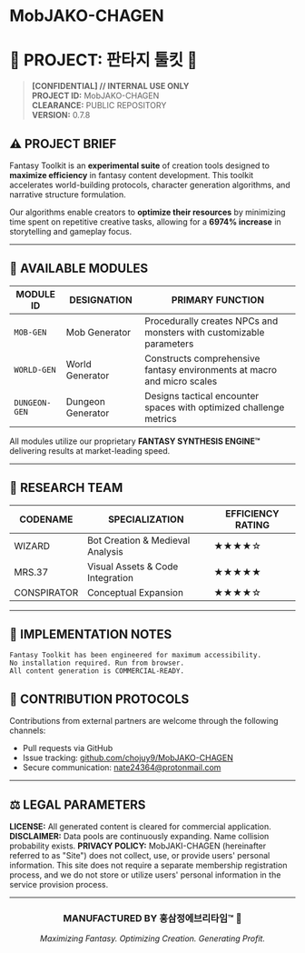 # MobJAKO-CHAGEN
# 🔮 PROJECT: 판타지 툴킷 🔮

> **[CONFIDENTIAL] // INTERNAL USE ONLY**  
> **PROJECT ID:** MobJAKO-CHAGEN  
> **CLEARANCE:** PUBLIC REPOSITORY  
> **VERSION:** 0.7.8

## ⚠️ PROJECT BRIEF

Fantasy Toolkit is an **experimental suite** of creation tools designed to **maximize efficiency** in fantasy content development. This toolkit accelerates world-building protocols, character generation algorithms, and narrative structure formulation.

Our algorithms enable creators to **optimize their resources** by minimizing time spent on repetitive creative tasks, allowing for a **6974% increase** in storytelling and gameplay focus.

---

## 🧪 AVAILABLE MODULES

| MODULE ID | DESIGNATION | PRIMARY FUNCTION |
|-----------|-------------|------------------|
| `MOB-GEN` | Mob Generator | Procedurally creates NPCs and monsters with customizable parameters |
| `WORLD-GEN` | World Generator | Constructs comprehensive fantasy environments at macro and micro scales |
| `DUNGEON-GEN` | Dungeon Generator | Designs tactical encounter spaces with optimized challenge metrics |

All modules utilize our proprietary **FANTASY SYNTHESIS ENGINE™** delivering results at market-leading speed.


---

## 🔬 RESEARCH TEAM

| CODENAME | SPECIALIZATION | EFFICIENCY RATING |
|----------|----------------|-------------------|
| WIZARD | Bot Creation & Medieval Analysis | ★★★★☆ |
| MRS.37 | Visual Assets & Code Integration | ★★★★★ |
| CONSPIRATOR | Conceptual Expansion | ★★★★☆ |

---

## 📝 IMPLEMENTATION NOTES

```
Fantasy Toolkit has been engineered for maximum accessibility.
No installation required. Run from browser.
All content generation is COMMERCIAL-READY.
```

## 🔄 CONTRIBUTION PROTOCOLS

Contributions from external partners are welcome through the following channels:

- Pull requests via GitHub
- Issue tracking: [github.com/chojuy9/MobJAKO-CHAGEN](https://github.com/chojuy9/MobJAKO-CHAGEN)
- Secure communication: [nate24364@protonmail.com](mailto:nate24364@protonmail.com)

---

## ⚖️ LEGAL PARAMETERS

**LICENSE:** All generated content is cleared for commercial application.  
**DISCLAIMER:** Data pools are continuously expanding. Name collision probability exists.
**PRIVACY POLICY:** MobJAKI-CHAGEN (hereinafter referred to as "Site") does not collect, use, or provide users' personal information. This site does not require a separate membership registration process, and we do not store or utilize users' personal information in the service provision process.

---

<div align="center">
<h3>MANUFACTURED BY 홍삼정에브리타임™ 💜</h3>
<p><i>Maximizing Fantasy. Optimizing Creation. Generating Profit.</i></p>
</div>
